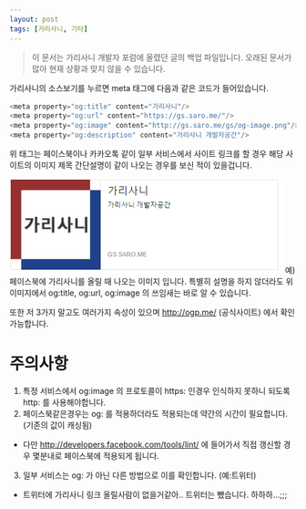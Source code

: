 ```yaml
---
layout: post
tags: [가리사니, 기타]
---
```


> 이 문서는 가리사니 개발자 포럼에 올렸던 글의 백업 파일입니다.
오래된 문서가 많아 현재 상황과 맞지 않을 수 있습니다.


가리사니의 소스보기를 누르면 meta 태그에 다음과 같은 코드가 들어있습니다.
``` java
<meta property="og:title" content="가리사니"/>
<meta property="og:url" content="https://gs.saro.me/"/>
<meta property="og:image" content="http://gs.saro.me/gs/og-image.png"/>
<meta property="og:description" content="가리사니 개발자공간"/>
```

위 태그는 페이스북이나 카카오톡 같이 일부 서비스에서 사이트 링크를 할 경우 해당 사이트의 이미지 제목 간단설명이 같이 나오는 경우를 보신 적이 있을겁니다.

![](/file/old/44.png)
예) 페이스북에 가리사니를 올릴 때 나오는 이미지 입니다.
특별히 설명을 하지 않더라도 위 이미지에서 og:title, og:url, og:image 의 쓰임새는 바로 알 수 있습니다.

또한 저 3가지 말고도 여러가지 속성이 있으며 http://ogp.me/ (공식사이트) 에서 확인 가능합니다.

# 주의사항
1. 특정 서비스에서 og:image 의 프로토콜이 https: 인경우 인식하지 못하니 되도록 http: 를 사용해야합니다.
2. 페이스북같은경우는 og: 를 적용하더라도 적용되는데 약간의 시간이 필요합니다. (기존의 값이 캐싱됨)
 - 다만 http://developers.facebook.com/tools/lint/ 에 들어가서 직접 갱신할 경우 몇분내로 페이스북에 적용되게 됩니다.
3. 일부 서비스는 og: 가 아닌 다른 방법으로 이를 확인합니다. (예:트위터)
 - 트위터에 가리사니 링크 올릴사람이 없을거같아.. 트위터는 뺐습니다. 하하하...;;;